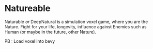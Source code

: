 # Natureable
Naturable *or* DeepNatural is a simulation voxel game, where you are the Nature.
Fight for your life, longevity, influence against Enemies such as Human (or maybe in the future, other Nature).  


PB : Load voxel into bevy

<!--
 * [ ] SimField
 * [ ] Choose Nature
 * [ ] Shot Nature
 * [ ] Sumulatara
 * [ ] DeepNatural  
-->

